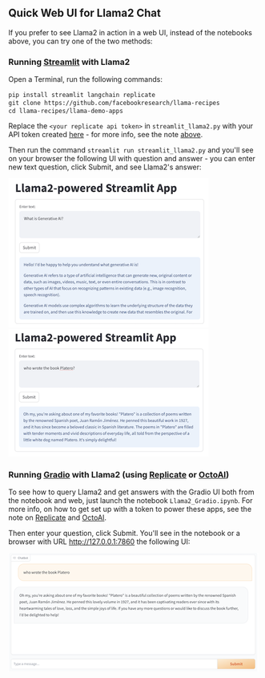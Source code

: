 ## Quick Web UI for Llama2 Chat
If you prefer to see Llama2 in action in a web UI, instead of the notebooks above, you can try one of the two methods:

### Running [Streamlit](https://streamlit.io/) with Llama2
Open a Terminal, run the following commands:
```
pip install streamlit langchain replicate
git clone https://github.com/facebookresearch/llama-recipes
cd llama-recipes/llama-demo-apps
```

Replace the `<your replicate api token>` in `streamlit_llama2.py` with your API token created [here](https://replicate.com/account/api-tokens) - for more info, see the note [above](#replicate_note).

Then run the command `streamlit run streamlit_llama2.py` and you'll see on your browser the following UI with question and answer - you can enter new text question, click Submit, and see Llama2's answer:

![](../../../docs/images/llama2-streamlit.png)
![](../../../docs/images/llama2-streamlit2.png)

### Running [Gradio](https://www.gradio.app/) with Llama2 (using [Replicate](Llama2_Gradio.ipynb) or [OctoAI](../../llama_api_providers/OctoAI_API_examples/Llama_Gradio.ipynb))

To see how to query Llama2 and get answers with the Gradio UI both from the notebook and web, just launch the notebook `Llama2_Gradio.ipynb`. For more info, on how to get set up with a token to power these apps, see the note on [Replicate](../../README.md#replicate_note) and [OctoAI](../../README.md##octoai_note).

Then enter your question, click Submit. You'll see in the notebook or a browser with URL http://127.0.0.1:7860 the following UI:

![](../../../docs/images/llama2-gradio.png)
